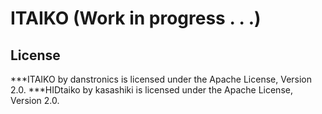 # ITAIKO (Work in progress . . .)

## License
***ITAIKO by danstronics is licensed under the Apache License, Version 2.0. 
***HIDtaiko by kasashiki is licensed under the Apache License, Version 2.0.
